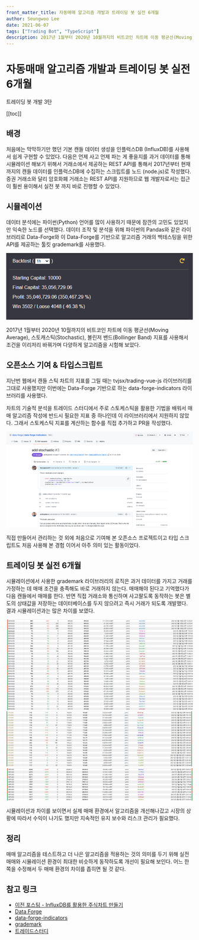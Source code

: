 ```yaml
---
front_matter_title: 자동매매 알고리즘 개발과 트레이딩 봇 실전 6개월
author: Seungwoo Lee
date: 2021-06-07
tags: ["Trading Bot", "TypeScript"]
description: 2017년 1월부터 2020년 10월까지의 비트코인 차트에 이동 평균선(Moving Average), 스토캐스틱(Stochastic), 볼린저 밴드(Bollinger Band) 지표를 사용해서 조건을 이리저리 바꿔가며 다양하게 알고리즘을 시험해 보았다.
---
```


# 자동매매 알고리즘 개발과 트레이딩 봇 실전 6개월

트레이딩 봇 개발 3탄

[[toc]]

## 배경

처음에는 막막하기만 했던 기본 캔들 데이터 생성을 인플럭스DB (InfluxDB)를 사용해서 쉽게 구현할 수 있었다. 다음은 언제 사고 언제 파는 게 좋을지를 과거 데이터를 통해 시뮬레이션 해보기 위해서 거래소에서 제공하는 REST API를 통해서 2017년부터 현재까지의 캔들 데이터를 인플럭스DB에 수집하는 스크립트를 노드 (node.js)로 작성했다. 증권 거래소와 달리 암호화폐 거래소는 REST API를 지원하므로 웹 개발자로서는 접근이 훨씬 용이해서 실전 봇 까지 바로 진행할 수 있었다.

## 시뮬레이션

데이터 분석에는 파이썬(Python) 언어를 많이 사용하기 때문에 잠깐의 고민도 있었지만 익숙한 노드를 선택했다. 데이터 조작 및 분석을 위해 파이썬의 Pandas와 같은 라이브러리로 Data-Forge와 이 Data-Forge를 기반으로 알고리즘 거래의 백테스팅을 위한 API를 제공하는 툴킷 grademark를 사용했다.

![backtest.png](./img/backtest.png)

2017년 1월부터 2020년 10월까지의 비트코인 차트에 이동 평균선(Moving Average), 스토캐스틱(Stochastic), 볼린저 밴드(Bollinger Band) 지표를 사용해서 조건을 이리저리 바꿔가며 다양하게 알고리즘을 시험해 보았다.

## 오픈소스 기여 & 타입스크립트

지난번 웹에서 캔들 스틱 차트의 지표를 그릴 때는 tvjsx/trading-vue-js 라이브러리를 그대로 사용했지만 이번에는 Data-Forge 기반으로 하는 data-forge-indicators 라이브러리를 사용했다.

차트의 기술적 분석을 트레이드 스터디에서 주로 스토케스틱을 활용한 기법을 배워서 매매 알고리즘 작성에 반드시 필요한 지표 중 하나인데 이 라이브러리에서 지원하지 않았다. 그래서 스토케스틱 지표를 계산하는 함수를 직접 추가하고 PR을 작성했다.

![stochastic.png](./img/stochastic.png)

직접 만들어서 관리하는 것 외에 처음으로 기여해 본 오픈소스 프로젝트이고 타입 스크립트도 처음 사용해 본 경험 이어서 아주 의미 있는 활동이었다.

## 트레이딩 봇 실전 6개월

시뮬레이션에서 사용한 grademark 라이브러리의 로직은 과거 데이터를 가지고 거래를 가정하는 데 매매 조건을 충족해도 바로 거래하지 않는다. 매매해야 된다고 기억했다가 다음 캔들에서 매매를 한다. 반면 직접 거래소와 통신하며 사고팔도록 동작하는 봇은 별도의 상태값을 저장하는 데이터베이스를 두지 않으려고 즉시 거래가 되도록 개발했다. 결과 시뮬레이션과는 많은 차이를 보였다.

![profit1.png](./img/profit1.png)
![profit2.png](./img/profit2.png)
![profit3.png](./img/profit3.png)

시뮬레이션과 차이를 보이면서 실제 매매 환경에서 알고리즘을 개선해나갔고 시장의 상황에 따라서 수익이 나기도 했지만 지속적인 유지 보수와 리스크 관리가 필요했다.

## 정리

매매 알고리즘을 테스트하고 더 나은 알고리즘을 적용하는 것의 의미를 두기 위해 실전 매매와 시뮬레이션 환경이 최대한 비슷하게 동작하도록 개선이 필요해 보인다. 어느 한쪽을 수정해서 두 매매 환경의 차이를 좁히면 될 것 같다.

## 참고 링크

* [이전 포스팅 - InfluxDB를 활용한 주식차트 만들기](/blog/2021/05/20/making-trading-bot-2.html)
* [Data Forge](https://github.com/data-forge/data-forge-ts)
* [data-forge-indicators](https://github.com/data-forge/data-forge-indicators)
* [grademark](https://github.com/grademark/grademark)
* [트레이드스터디](https://www.tradestudy.co.kr/)

<Comment/>
